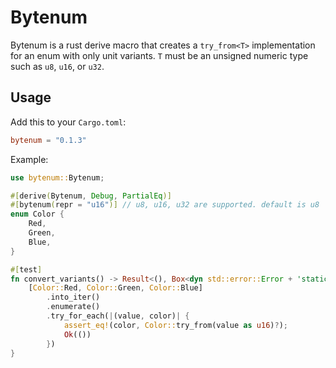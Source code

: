 # Bytenum

Bytenum is a rust derive macro that creates a `try_from<T>` implementation for an enum with only unit variants. 
`T` must be an unsigned numeric type such as `u8`, `u16`, or `u32`.

## Usage

Add this to your `Cargo.toml`:

```toml
bytenum = "0.1.3"
```

Example:

```rust
use bytenum::Bytenum;

#[derive(Bytenum, Debug, PartialEq)]
#[bytenum(repr = "u16")] // u8, u16, u32 are supported. default is u8
enum Color {
    Red,
    Green,
    Blue,
}

#[test]
fn convert_variants() -> Result<(), Box<dyn std::error::Error + 'static>> {
    [Color::Red, Color::Green, Color::Blue]
        .into_iter()
        .enumerate()
        .try_for_each(|(value, color)| {
            assert_eq!(color, Color::try_from(value as u16)?);
            Ok(())
        })
}
```
